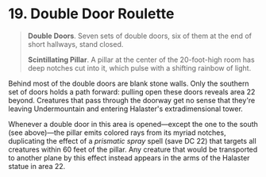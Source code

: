 # 19. Double Door Roulette

>**Double Doors**. Seven sets of double doors, six of them at the end of short hallways, stand closed.
>
>**Scintillating Pillar**. A pillar at the center of the 20-foot-high room has deep notches cut into it, which pulse with a shifting rainbow of light.
>

Behind most of the double doors are blank stone walls. Only the southern set of doors holds a path forward: pulling open these doors reveals area 22 beyond. Creatures that pass through the doorway get no sense that they're leaving Undermountain and entering Halaster's extradimensional tower.

Whenever a double door in this area is opened—except the one to the south (see above)—the pillar emits colored rays from its myriad notches, duplicating the effect of a *prismatic spray* spell (save DC 22) that targets all creatures within 60 feet of the pillar. Any creature that would be transported to another plane by this effect instead appears in the arms of the Halaster statue in area 22.